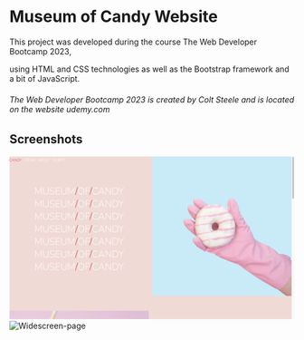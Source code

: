 # Museum of Candy Website

This project was developed during the course The Web Developer Bootcamp 2023, 

using HTML and CSS technologies as well as the Bootstrap framework and a bit of JavaScript.

###### The Web Developer Bootcamp 2023 is created by Colt Steele and is located on the website udemy.com

## Screenshots

![Widescreen-top](/imgs/Widescreen.png)
![Widescreen-page](/imgs/Widescreen_scrolled.png)
